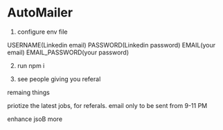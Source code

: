 # AutoMailer

1. configure env file

USERNAME(Linkedin email)
PASSWORD(Linkedin password)
EMAIL(your email)
EMAIL_PASSWORD(your password)

2. run npm i

3. see people giving you referal

remaing things

priotize the latest jobs, for referals.
email only to be sent from 9-11 PM

enhance jsoB more